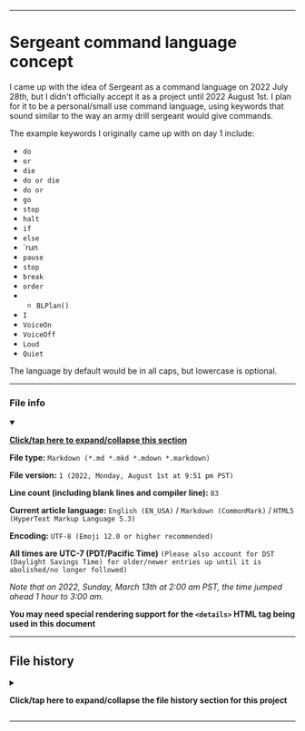 
***

# Sergeant command language concept

I came up with the idea of Sergeant as a command language on 2022 July 28th, but I didn't officially accept it as a project until 2022 August 1st. I plan for it to be a personal/small use command language, using keywords that sound similar to the way an army drill sergeant would give commands.

The example keywords I originally came up with on day 1 include:

- `do`
- `or`
- `die`
- `do or die`
- `do or`
- `go`
- `stop`
- `halt`
- `if`
- `else`
- `run
- `pause`
- `stop`
- `break`
- `order`
- - `BLPlan()`
- `I`
- `VoiceOn`
- `VoiceOff`
- `Loud`
- `Quiet`

The language by default would be in all caps, but lowercase is optional.

***

### File info

<details open><summary><p lang="en"><b><u>Click/tap here to expand/collapse this section</u></b></p></summary>

**File type:** `Markdown (*.md *.mkd *.mdown *.markdown)`

**File version:** `1 (2022, Monday, August 1st at 9:51 pm PST)`

**Line count (including blank lines and compiler line):** `83`

**Current article language:** `English (EN_USA)` / `Markdown (CommonMark)` / `HTML5 (HyperText Markup Language 5.3)`

**Encoding:** `UTF-8 (Emoji 12.0 or higher recommended)`

**All times are UTC-7 (PDT/Pacific Time)** `(Please also account for DST (Daylight Savings Time) for older/newer entries up until it is abolished/no longer followed)`

_Note that on 2022, Sunday, March 13th at 2:00 am PST, the time jumped ahead 1 hour to 3:00 am._

**You may need special rendering support for the `<details>` HTML tag being used in this document**

</details>

***

## File history

<details><summary><p lang="en"><b>Click/tap here to expand/collapse the file history section for this project</b></p></summary>

<details><summary><p lang="en"><b>Version 1 (2022, Monday, August 1st at 9:51 pm PST)</b></p></summary>

**This version was made by:** [`@seanpm2001`](https://github.com/seanpm2001/)

> Changes:

- [x] Started the file
- [x] Added the title section
- - [x] Added the general description
- - [x] Added the list of keywords
- [x] Added the `file info` section
- [x] Added the `file history` section
- [ ] No other changes in version 1

</details>

</details>

***
